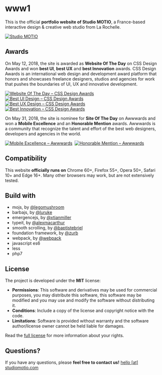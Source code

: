 # www1
This is the official **portfolio website of Studio MOTIO**, a France-based interactive design & creative web studio from La Rochelle.

[![Studio MOTIO](https://raw.github.com/studiomotio/www1/master/logo.png "Studio MOTIO")](https://www.studiomotio.com)


## Awards
On May 12, 2018, the site is awarded as **Website Of The Day** on CSS Design Awards and won **best UI**, **best UX** and **best Innovation** awards. CSS Design Awards is an international web design and development award platform that honors and showcases freelance designers, studios and agencies for work that pushes the boundaries of UI, UX and innovative development.

[![Website Of The Day – CSS Design Awards](https://raw.github.com/studiomotio/www1/master/cssda-wotd.png "Website Of The Day – CSS Design Awards")](https://www.cssdesignawards.com/sites/studio-motio/32875)&nbsp;
[![Best UI Design – CSS Design Awards](https://raw.github.com/studiomotio/www1/master/cssda-best-ui-design.png "Best UI Design – CSS Design Awards")](https://www.cssdesignawards.com/sites/studio-motio/32875)&nbsp;
[![Best UX Design – CSS Design Awards](https://raw.github.com/studiomotio/www1/master/cssda-best-ux-design.png "Best UX Design – CSS Design Awards")](https://www.cssdesignawards.com/sites/studio-motio/32875)&nbsp;
[![Best Innovation – CSS Design Awards](https://raw.github.com/studiomotio/www1/master/cssda-best-innovation.png "Best Innovation – CSS Design Awards")](https://www.cssdesignawards.com/sites/studio-motio/32875)

On May 31, 2018, the site is nominee for **Site Of The Day** on Awwwards and won a **Mobile Excellence** and an **Honorable Mention** awards. Awwwards is a community that recognize the talent and effort of the best web designers, developers and agencies in the world.

[![Mobile Excellence – Awwwards](https://raw.github.com/studiomotio/www1/master/awwwards-me.png "Mobile Excellence – Awwwards")](https://awwwards.com/sites/studio-motio)&nbsp;
[![Honorable Mention – Awwwards](https://raw.github.com/studiomotio/www1/master/awwwards-hm.png "Honorable Mention – Awwwards")](https://awwwards.com/sites/studio-motio)


## Compatibility
This website **officially runs on** Chrome 60+, Firefox 55+, Opera 50+, Safari 10+ and Edge 16+.
Many other browsers may work, but are not extensively tested.


## Build with
- mojs, by [@legomushroom](https://github.com/legomushroom/mojs)
- barbajs, by [@luruke](https://github.com/luruke/barba.js)
- emergencejs, by [@xtianmiller](https://github.com/xtianmiller/emergence.js)
- typeit, by [@alexmacarthur](https://github.com/alexmacarthur/typeit)
- smooth scrolling, by [@baptistebriel](https://github.com/baptistebriel/smooth-scrolling)
- foundation framework, by [@zurb](https://github.com/zurb/foundation-sites)
- webpack, by [@webpack](https://github.com/webpack/webpack)
- javascript es6
- less
- php7


## License
The project is developed under the **MIT** license:

- **Permissions**: This software and derivatives may be used for commercial purposes, you may distribute this software, this software may be modified and you may use and modify the software without distributing it.
- **Conditions**: Include a copy of the license and copyright notice with the code.
- **Limitations**: Software is provided without warranty and the software author/license owner cannot be held liable for damages.

Read the [full license](https://github.com/studiomotio/www1/blob/master/LICENSE.md) for more information about your rights.


## Questions?
If you have any questions, please **feel free to contact us!**
[hello [at] studiomotio.com](mailto:hello@studiomotio.com)